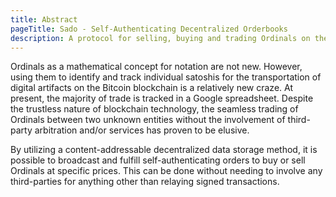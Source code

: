 ```yaml
---
title: Abstract
pageTitle: Sado - Self-Authenticating Decentralized Orderbooks
description: A protocol for selling, buying and trading Ordinals on the bitcoin network.
---
```


Ordinals as a mathematical concept for notation are not new. However, using them to identify and track individual satoshis for the transportation of digital artifacts on the Bitcoin blockchain is a relatively new craze. At present, the majority of trade is tracked in a Google spreadsheet. Despite the trustless nature of blockchain technology, the seamless trading of Ordinals between two unknown entities without the involvement of third-party arbitration and/or services has proven to be elusive.

By utilizing a content-addressable decentralized data storage method, it is possible to broadcast and fulfill self-authenticating orders to buy or sell Ordinals at specific prices. This can be done without needing to involve any third-parties for anything other than relaying signed transactions.
